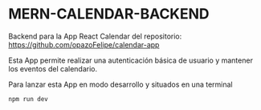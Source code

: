 # MERN-CALENDAR-BACKEND
Backend para la App React Calendar del repositorio:  https://github.com/opazoFelipe/calendar-app

Esta App permite realizar una autenticación básica de usuario y mantener los eventos del calendario. 

Para lanzar esta App en modo desarrollo y situados en una terminal
```
npm run dev
```
